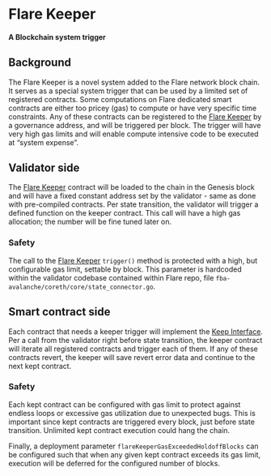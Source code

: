 
# Flare Keeper


#### A Blockchain system trigger

## Background

The Flare Keeper is a novel system added to the Flare network block chain. It serves as a special system trigger that can be used by a limited set of registered contracts. Some computations on Flare dedicated smart contracts are either too pricey (gas) to compute or have very specific time constraints. Any of these contracts can be registered to the [Flare Keeper] by a governance address, and will be triggered per block. The trigger will have very high gas limits and will enable compute intensive code to be executed at “system expense”.

## Validator side

The [Flare Keeper] contract will be loaded to the chain in the Genesis block and will have a fixed constant address set by the validator - same as done with pre-compiled contracts. Per state transition, the validator will trigger a defined function on the keeper contract. This call will have a high gas allocation; the number will be fine tuned later on.

### Safety

The call to the [Flare Keeper] `trigger()` method is protected with a high, but configurable gas limit, settable by block. This parameter is hardcoded within the validator codebase contained within Flare repo, file `fba-avalanche/coreth/core/state_connector.go`.

## Smart contract side

Each contract that needs a keeper trigger will implement the [Keep Interface]. Per a call from the validator right before state transition, the keeper contract will iterate all registered contracts and trigger each of them. If any of these contracts revert, the keeper will save revert error data and continue to the next kept contract.

[Flare Keeper]: ../../contracts/genesis/implementation/FlareKeeper.sol "Flare Keeper"
[Keep Interface]: ../../contracts/genesis/interface/IFlareKeep.sol "Keep interface"

### Safety

Each kept contract can be configured with gas limit to protect against endless loops or excessive gas utilization due to unexpected bugs. This is important since kept contracts are triggered every block, just before state transition. Unlimited kept contract execution could hang the chain.

Finally, a deployment parameter `flareKeeperGasExceededHoldoffBlocks` can be configured such that when any given kept contract exceeds its gas limit, execution will be deferred for the configured number of blocks.
